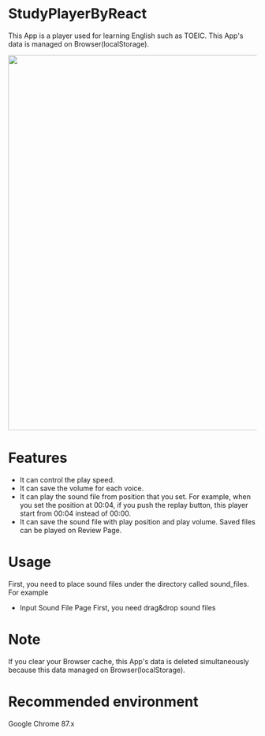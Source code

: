 # StudyPlayerByReact
This App is a player used for learning English such as TOEIC.
This App's data is managed on Browser(localStorage).

<img src="https://user-images.githubusercontent.com/64642177/103269345-ff5e0180-49f8-11eb-8efb-9dc2b79a7cd9.png" width="760px">

# Features

* It can control the play speed.
* It can save the volume for each voice.
* It can play the sound file from position that you set. 
For example, when you set the position at 00:04, if you push the replay button, this player start from 00:04 instead of 00:00.  
* It can save the sound file with play position and play volume. Saved files can be played on Review Page.

# Usage

First, you need to place sound files under the directory called sound_files.
For example

* Input Sound File Page
First, you need drag&drop sound files <br/>




# Note

If you clear your Browser cache, this App's data is deleted simultaneously because this data managed on Browser(localStorage). 

# Recommended environment

Google Chrome 87.x
